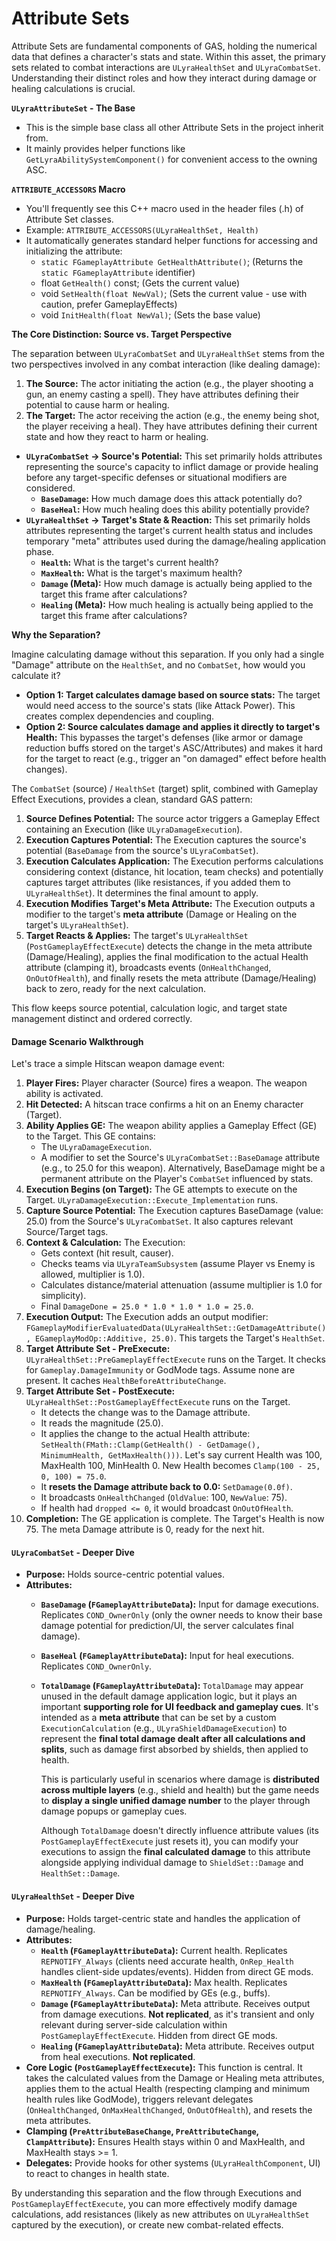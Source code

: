# Attribute Sets

Attribute Sets are fundamental components of GAS, holding the numerical data that defines a character's stats and state. Within this asset, the primary sets related to combat interactions are `ULyraHealthSet` and `ULyraCombatSet`. Understanding their distinct roles and how they interact during damage or healing calculations is crucial.

**`ULyraAttributeSet` - The Base**

* This is the simple base class all other Attribute Sets in the project inherit from.
* It mainly provides helper functions like `GetLyraAbilitySystemComponent()` for convenient access to the owning ASC.

**`ATTRIBUTE_ACCESSORS` Macro**

* You'll frequently see this C++ macro used in the header files (.h) of Attribute Set classes.
* Example: `ATTRIBUTE_ACCESSORS(ULyraHealthSet, Health)`
* It automatically generates standard helper functions for accessing and initializing the attribute:
  * `static FGameplayAttribute GetHealthAttribute()`; (Returns the `static FGameplayAttribute` identifier)
  * float `GetHealth()` const; (Gets the current value)
  * void `SetHealth(float NewVal)`; (Sets the current value - use with caution, prefer GameplayEffects)
  * void `InitHealth(float NewVal)`; (Sets the base value)

**The Core Distinction: Source vs. Target Perspective**

The separation between `ULyraCombatSet` and `ULyraHealthSet` stems from the two perspectives involved in any combat interaction (like dealing damage):

1. **The Source:** The actor initiating the action (e.g., the player shooting a gun, an enemy casting a spell). They have attributes defining their potential to cause harm or healing.
2. **The Target:** The actor receiving the action (e.g., the enemy being shot, the player receiving a heal). They have attributes defining their current state and how they react to harm or healing.

* **`ULyraCombatSet` -> Source's Potential:** This set primarily holds attributes representing the source's capacity to inflict damage or provide healing before any target-specific defenses or situational modifiers are considered.
  * **`BaseDamage`:** How much damage does this attack potentially do?
  * **`BaseHeal`:** How much healing does this ability potentially provide?
* **`ULyraHealthSet` -> Target's State & Reaction:** This set primarily holds attributes representing the target's current health status and includes temporary "meta" attributes used during the damage/healing application phase.
  * **`Health`:** What is the target's current health?
  * **`MaxHealth`:** What is the target's maximum health?
  * **`Damage` (Meta):** How much damage is actually being applied to the target this frame after calculations?
  * **`Healing` (Meta):** How much healing is actually being applied to the target this frame after calculations?

**Why the Separation?**

Imagine calculating damage without this separation. If you only had a single "Damage" attribute on the `HealthSet`, and no `CombatSet`, how would you calculate it?

* **Option 1: Target calculates damage based on source stats:** The target would need access to the source's stats (like Attack Power). This creates complex dependencies and coupling.
* **Option 2: Source calculates damage and applies it directly to target's Health:** This bypasses the target's defenses (like armor or damage reduction buffs stored on the target's ASC/Attributes) and makes it hard for the target to react (e.g., trigger an "on damaged" effect before health changes).

The `CombatSet` (source) / `HealthSet` (target) split, combined with Gameplay Effect Executions, provides a clean, standard GAS pattern:

1. **Source Defines Potential:** The source actor triggers a Gameplay Effect containing an Execution (like `ULyraDamageExecution`).
2. **Execution Captures Potential:** The Execution captures the source's potential (`BaseDamage` from the source's `ULyraCombatSet`).
3. **Execution Calculates Application:** The Execution performs calculations considering context (distance, hit location, team checks) and potentially captures target attributes (like resistances, if you added them to `ULyraHealthSet`). It determines the final amount to apply.
4. **Execution Modifies Target's Meta Attribute:** The Execution outputs a modifier to the target's **meta attribute** (Damage or Healing on the target's `ULyraHealthSet`).
5. **Target Reacts & Applies:** The target's `ULyraHealthSet` (`PostGameplayEffectExecute`) detects the change in the meta attribute (Damage/Healing), applies the final modification to the actual Health attribute (clamping it), broadcasts events (`OnHealthChanged`, `OnOutOfHealth`), and finally resets the meta attribute (Damage/Healing) back to zero, ready for the next calculation.

This flow keeps source potential, calculation logic, and target state management distinct and ordered correctly.

#### Damage Scenario Walkthrough

Let's trace a simple Hitscan weapon damage event:

1. **Player Fires:** Player character (Source) fires a weapon. The weapon ability is activated.
2. **Hit Detected:** A hitscan trace confirms a hit on an Enemy character (Target).
3. **Ability Applies GE:** The weapon ability applies a Gameplay Effect (GE) to the Target. This GE contains:
   * The `ULyraDamageExecution`.
   * A modifier to set the Source's `ULyraCombatSet::BaseDamage` attribute (e.g., to 25.0 for this weapon). Alternatively, BaseDamage might be a permanent attribute on the Player's `CombatSet` influenced by stats.
4. **Execution Begins (on Target):** The GE attempts to execute on the Target. `ULyraDamageExecution::Execute_Implementation` runs.
5. **Capture Source Potential:** The Execution captures BaseDamage (value: 25.0) from the Source's `ULyraCombatSet`. It also captures relevant Source/Target tags.
6. **Context & Calculation:** The Execution:
   * Gets context (hit result, causer).
   * Checks teams via `ULyraTeamSubsystem` (assume Player vs Enemy is allowed, multiplier is 1.0).
   * Calculates distance/material attenuation (assume multiplier is 1.0 for simplicity).
   * Final `DamageDone = 25.0 * 1.0 * 1.0 * 1.0 = 25.0`.
7. **Execution Output:** The Execution adds an output modifier: `FGameplayModifierEvaluatedData(ULyraHealthSet::GetDamageAttribute(), EGameplayModOp::Additive, 25.0)`. This targets the Target's `HealthSet`.
8. **Target Attribute Set - PreExecute:** `ULyraHealthSet::PreGameplayEffectExecute` runs on the Target. It checks for `Gameplay.DamageImmunity` or GodMode tags. Assume none are present. It caches `HealthBeforeAttributeChange`.
9. **Target Attribute Set - PostExecute:** `ULyraHealthSet::PostGameplayEffectExecute` runs on the Target.
   * It detects the change was to the Damage attribute.
   * It reads the magnitude (25.0).
   * It applies the change to the actual Health attribute: `SetHealth(FMath::Clamp(GetHealth() - GetDamage(), MinimumHealth, GetMaxHealth()))`. Let's say current Health was 100, MaxHealth 100, MinHealth 0. New Health becomes `Clamp(100 - 25, 0, 100) = 75.0`.
   * It **resets the Damage attribute back to 0.0:** `SetDamage(0.0f)`.
   * It broadcasts `OnHealthChanged` (`OldValue`: 100, `NewValue`: 75).
   * If health had `dropped <= 0`, it would broadcast `OnOutOfHealth`.
10. **Completion:** The GE application is complete. The Target's Health is now 75. The meta Damage attribute is 0, ready for the next hit.

#### `ULyraCombatSet` - Deeper Dive

* **Purpose:** Holds source-centric potential values.
* **Attributes:**
  * **`BaseDamage` (`FGameplayAttributeData`):** Input for damage executions. Replicates `COND_OwnerOnly` (only the owner needs to know their base damage potential for prediction/UI, the server calculates final damage).
  * **`BaseHeal` (`FGameplayAttributeData`):** Input for heal executions. Replicates `COND_OwnerOnly`.
  *   **`TotalDamage` (`FGameplayAttributeData`):** `TotalDamage` may appear unused in the default damage application logic, but it plays an important **supporting role for UI feedback and gameplay cues**. It's intended as a **meta attribute** that can be set by a custom `ExecutionCalculation` (e.g., `ULyraShieldDamageExecution`) to represent the **final total damage dealt after all calculations and splits**, such as damage first absorbed by shields, then applied to health.

      This is particularly useful in scenarios where damage is **distributed across multiple layers** (e.g., shield and health) but the game needs to **display a single unified damage number** to the player through damage popups or gameplay cues.

      Although `TotalDamage` doesn't directly influence attribute values (its `PostGameplayEffectExecute` just resets it), you can modify your executions to assign the **final calculated damage** to this attribute alongside applying individual damage to `ShieldSet::Damage` and `HealthSet::Damage`.

#### `ULyraHealthSet` - Deeper Dive

* **Purpose:** Holds target-centric state and handles the application of damage/healing.
* **Attributes:**
  * **`Health` (`FGameplayAttributeData`):** Current health. Replicates `REPNOTIFY_Always` (clients need accurate health, `OnRep_Health` handles client-side updates/events). Hidden from direct GE mods.
  * **`MaxHealth` (`FGameplayAttributeData`):** Max health. Replicates `REPNOTIFY_Always`. Can be modified by GEs (e.g., buffs).
  * **`Damage` (`FGameplayAttributeData`):** Meta attribute. Receives output from damage executions. **Not replicated**, as it's transient and only relevant during server-side calculation within `PostGameplayEffectExecute`. Hidden from direct GE mods.
  * **`Healing` (`FGameplayAttributeData`):** Meta attribute. Receives output from heal executions. **Not replicated**.
* **Core Logic (`PostGameplayEffectExecute`):** This function is central. It takes the calculated values from the Damage or Healing meta attributes, applies them to the actual Health (respecting clamping and minimum health rules like GodMode), triggers relevant delegates (`OnHealthChanged`, `OnMaxHealthChanged`, `OnOutOfHealth`), and resets the meta attributes.
* **Clamping (`PreAttributeBaseChange`, `PreAttributeChange`, `ClampAttribute`):** Ensures Health stays within 0 and MaxHealth, and MaxHealth stays >= 1.
* **Delegates:** Provide hooks for other systems (`ULyraHealthComponent`, UI) to react to changes in health state.

By understanding this separation and the flow through Executions and `PostGameplayEffectExecute`, you can more effectively modify damage calculations, add resistances (likely as new attributes on `ULyraHealthSet` captured by the execution), or create new combat-related effects.

